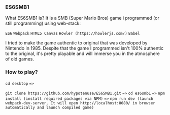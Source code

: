 ### ES6SMB1
What ES6SMB1 is? It is a SMB (Super Mario Bros) game i programmed (or still programming) using web-stack:

`ES6` `Webpack` `HTML5 Canvas` `Howler (https://howlerjs.com/)` `Babel`

I tried to make the game authentic to original that was developed by Nintendo in 1985. Despite that the game I programmed isn't 100% authentic to the original, it's pretty playable and will immerse you in the atmosphere of old games.

### How to play?
`cd desktop` `=>`

`git clone https://github.com/hypotenuse/ES6SMB1.git` `=>`
`cd es6smb1` `=>`
`npm install (install required packages via NPM)` `=>`
`npm run dev (launch webpack-dev-server. It will open http://localhost:8080/ in browser automatically and launch compiled game)`
